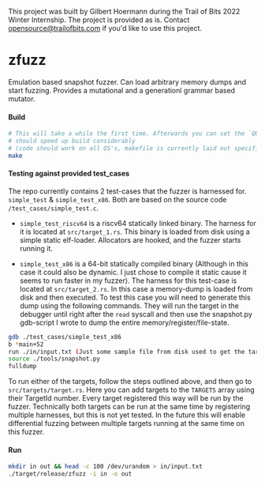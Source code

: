 This project was built by Gilbert Hoermann during the Trail of Bits 2022 Winter Internship. The project is provided as is. Contact opensource@trailofbits.com if you'd like to use this project.

# zfuzz
Emulation based snapshot fuzzer. Can load arbitrary memory dumps and start fuzzing. Provides a
mutational and a generationl grammar based mutator.

#### Build
```sh
# This will take a while the first time. Afterwards you can set the `QUICK_REBUILD` flag which
# should speed up build considerably
# (code should work on all OS's, makefile is currently laid out specifically for linux though)
make
```

#### Testing against provided test\_cases
The repo currently contains 2 test-cases that the fuzzer is harnessed for. `simple_test` &
`simple_test_x86`. Both are based on the source code `/test_cases/simple_test.c`. 

- `simple_test_riscv64` is a riscv64 statically linked binary. The harness for it is located at
`src/target_1.rs`. This binary is loaded from disk using a simple static elf-loader. Allocators are
hooked, and the fuzzer starts running it.

- `simple_test_x86` is a 64-bit statically compiled binary (Although in this case it could also be
dynamic. I just chose to compile it static cause it seems to run faster in my fuzzer). The harness
for this test-case is located at `src/target_2.rs`. In this case a memory-dump is loaded from disk
and then executed. To test this case you will need to generate this dump using the following
commands. They will run the target in the debugger until right after the `read` syscall and then
use the snapshot.py gdb-script I wrote to dump the entire memory/register/file-state.
```sh
gdb ./test_cases/simple_test_x86
b *main+52      
run ./in/input.txt (Just some sample file from disk used to get the target to the `read` syscall)
source ./tools/snapshot.py 
fulldump
```

To run either of the targets, follow the steps outlined above, and then go to 
`src/targets/target.rs`. Here you can add targets to the `TARGETS` array using their TargetId 
number. Every target registered this way will be run by the fuzzer. Technically both targets can be
run at the same time by registering multiple harnesses, but this is not yet tested. In the future 
this will enable differential fuzzing between multiple targets running at the same time on this
fuzzer.

#### Run
```sh
mkdir in out && head -c 100 /dev/urandom > in/input.txt
./target/release/zfuzz -i in -o out
```

